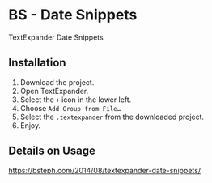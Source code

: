 # BS - Date Snippets

TextExpander Date Snippets

## Installation

1. Download the project.
2. Open TextExpander.
3. Select the `+` icon in the lower left.
4. Choose `Add Group from File…`
5. Select the `.textexpander` from the downloaded project.
6. Enjoy.

## Details on Usage

<https://bsteph.com/2014/08/textexpander-date-snippets/>